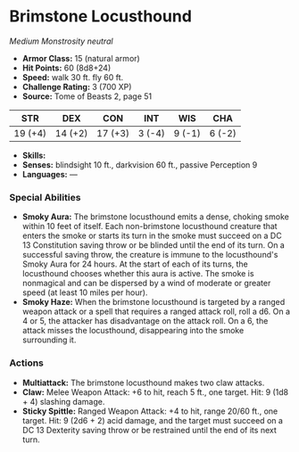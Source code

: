 # Brimstone Locusthound

*Medium* *Monstrosity* *neutral*

- **Armor Class:** 15 (natural armor)
- **Hit Points:** 60 (8d8+24)
- **Speed:** walk 30 ft. fly 60 ft.
- **Challenge Rating:** 3 (700 XP)
- **Source:** Tome of Beasts 2, page 51

| STR | DEX | CON | INT | WIS | CHA |
| --- | --- | --- | --- | --- | --- |
| 19 (+4) | 14 (+2) | 17 (+3) | 3 (-4) | 9 (-1) | 6 (-2) |

- **Skills:** 
- **Senses:** blindsight 10 ft., darkvision 60 ft., passive Perception 9
- **Languages:** —

### Special Abilities

- **Smoky Aura:** The brimstone locusthound emits a dense, choking smoke within 10 feet of itself. Each non-brimstone locusthound creature that enters the smoke or starts its turn in the smoke must succeed on a DC 13 Constitution saving throw or be blinded until the end of its turn. On a successful saving throw, the creature is immune to the locusthound's Smoky Aura for 24 hours. At the start of each of its turns, the locusthound chooses whether this aura is active. The smoke is nonmagical and can be dispersed by a wind of moderate or greater speed (at least 10 miles per hour).
- **Smoky Haze:** When the brimstone locusthound is targeted by a ranged weapon attack or a spell that requires a ranged attack roll, roll a d6. On a 4 or 5, the attacker has disadvantage on the attack roll. On a 6, the attack misses the locusthound, disappearing into the smoke surrounding it.

### Actions

- **Multiattack:** The brimstone locusthound makes two claw attacks.
- **Claw:** Melee Weapon Attack: +6 to hit, reach 5 ft., one target. Hit: 9 (1d8 + 4) slashing damage.
- **Sticky Spittle:** Ranged Weapon Attack: +4 to hit, range 20/60 ft., one target. Hit: 9 (2d6 + 2) acid damage, and the target must succeed on a DC 13 Dexterity saving throw or be restrained until the end of its next turn.


